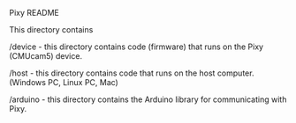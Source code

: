 Pixy README

This directory contains

/device - this directory contains code (firmware) that runs on the Pixy
(CMUcam5) device.

/host - this directory contains code that runs on the host computer.
(Windows PC, Linux PC, Mac)

/arduino - this directory contains the Arduino library for communicating with Pixy.